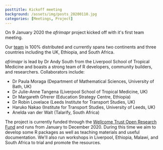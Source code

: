 ```yaml
---
posttitle: Kickoff meeting
background: /assets/img/posts_20200110.jpg
categories: [Meetings, Project]
---
```


On 9 January 2020 the _afrimapr_ project kicked off with it's first team meeting. 

Our [team][team] is 100% distributed and currently spans two continents and three countries including the 
UK, Ethiopia, and South Africa.

_afrimapr_ is lead by Dr Andy South from the Liverpool School of Tropical Medicine and boasts a strong team of R developers, 
community builders, and researchers. Collaborators include:

- Dr Paula Moraga (Department of Mathematical Sciences, University of Bath, UK)
- Dr Julie-Anne Tangena (Liverpool School of Tropical Medicine, UK)
- Dr Margareth Gfrerer (Education Strategy Centre, Ethiopia)
- Dr Robin Lovelace (Leeds Institute for Transport Studies, UK)
- Haruko Nakao (Institute for Transport Studies, University of Leeds, UK)
- Anelda van der Walt (Talarify, South Africa)

The project is currently funded through the [Wellcome Trust Open Research Fund][open-fund] and runs from January to December 2020. During this time 
we aim to develop some R packages as well as teaching materials and useful documentation. We'll also run workshops in 
Liverpool, Ethiopia, Malawi, and South Africa to trial and promote the resources.


[team]: /team/
[open-fund]: https://wellcome.ac.uk/funding/people-and-projects/grants-awarded/afrimapr-facilitating-use-spatial-data-african-public
